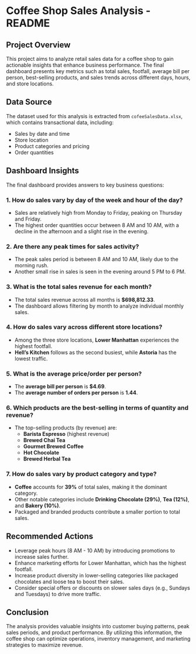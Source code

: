 # Coffee Shop Sales Analysis - README

## Project Overview
This project aims to analyze retail sales data for a coffee shop to gain actionable insights that enhance business performance. The final dashboard presents key metrics such as total sales, footfall, average bill per person, best-selling products, and sales trends across different days, hours, and store locations.

## Data Source
The dataset used for this analysis is extracted from `cofeeSalesData.xlsx`, which contains transactional data, including:
- Sales by date and time
- Store location
- Product categories and pricing
- Order quantities

## Dashboard Insights
The final dashboard provides answers to key business questions:

### 1. How do sales vary by day of the week and hour of the day?
   - Sales are relatively high from Monday to Friday, peaking on Thursday and Friday.
   - The highest order quantities occur between 8 AM and 10 AM, with a decline in the afternoon and a slight rise in the evening.

### 2. Are there any peak times for sales activity?
   - The peak sales period is between 8 AM and 10 AM, likely due to the morning rush.
   - Another small rise in sales is seen in the evening around 5 PM to 6 PM.

### 3. What is the total sales revenue for each month?
   - The total sales revenue across all months is **$698,812.33**.
   - The dashboard allows filtering by month to analyze individual monthly sales.

### 4. How do sales vary across different store locations?
   - Among the three store locations, **Lower Manhattan** experiences the highest footfall.
   - **Hell’s Kitchen** follows as the second busiest, while **Astoria** has the lowest traffic.

### 5. What is the average price/order per person?
   - The **average bill per person** is **$4.69**.
   - The **average number of orders per person** is **1.44**.

### 6. Which products are the best-selling in terms of quantity and revenue?
   - The top-selling products (by revenue) are:
     - **Barista Espresso** (highest revenue)
     - **Brewed Chai Tea**
     - **Gourmet Brewed Coffee**
     - **Hot Chocolate**
     - **Brewed Herbal Tea**

### 7. How do sales vary by product category and type?
   - **Coffee** accounts for **39%** of total sales, making it the dominant category.
   - Other notable categories include **Drinking Chocolate (29%)**, **Tea (12%)**, and **Bakery (10%)**.
   - Packaged and branded products contribute a smaller portion to total sales.

## Recommended Actions
- Leverage peak hours (8 AM - 10 AM) by introducing promotions to increase sales further.
- Enhance marketing efforts for Lower Manhattan, which has the highest footfall.
- Increase product diversity in lower-selling categories like packaged chocolates and loose tea to boost their sales.
- Consider special offers or discounts on slower sales days (e.g., Sundays and Tuesdays) to drive more traffic.

## Conclusion
The analysis provides valuable insights into customer buying patterns, peak sales periods, and product performance. By utilizing this information, the coffee shop can optimize operations, inventory management, and marketing strategies to maximize revenue.
